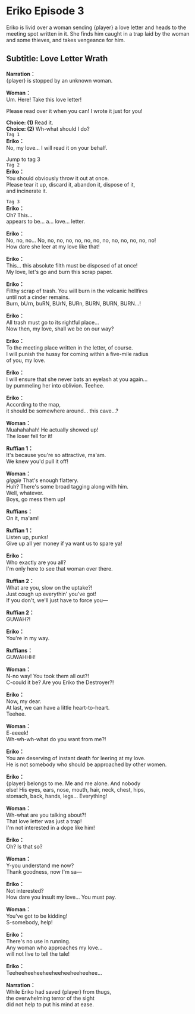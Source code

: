 # Eriko Episode 3
Eriko is livid over a woman sending {player} a love letter and heads to the meeting spot written in it. She finds him caught in a trap laid by the woman and some thieves, and takes vengeance for him.
  
## Subtitle: Love Letter Wrath
  
**Narration：**  
{player} is stopped by an unknown woman.  
  
**Woman：**  
Um. Here! Take this love letter!  
  
Please read over it when you can! I wrote it just for you!  
  
**Choice: (1)**  Read it.  
**Choice: (2)**  Wh-what should I do?  
`Tag 1`  
**Eriko：**  
No, my love... I will read it on your behalf.  
  
Jump to tag 3  
`Tag 2`  
**Eriko：**  
You should obviously throw it out at once.  
Please tear it up, discard it, abandon it, dispose of it,  
and incinerate it.  
  
`Tag 3`  
**Eriko：**  
Oh? This...  
appears to be... a... love... letter.  
  
**Eriko：**  
No, no, no... No, no, no, no, no, no, no, no, no, no, no, no, no!  
How dare she leer at my love like that!  
  
**Eriko：**  
This... this absolute filth must be disposed of at once!  
My love, let's go and burn this scrap paper.  
  
**Eriko：**  
Filthy scrap of trash. You will burn in the volcanic hellfires  
until not a cinder remains.  
Burn, bUrn, buRN, BUrN, BURn, BURN, BURN, BURN...!  
  
**Eriko：**  
All trash must go to its rightful place...  
Now then, my love, shall we be on our way?  
  
**Eriko：**  
To the meeting place written in the letter, of course.  
I will punish the hussy for coming within a five-mile radius  
of you, my love.  
  
**Eriko：**  
I will ensure that she never bats an eyelash at you again...  
by pummeling her into oblivion. Teehee.  
  
**Eriko：**  
According to the map,  
it should be somewhere around... this cave...?  
  
**Woman：**  
Muahahahah! He actually showed up!  
The loser fell for it!  
  
**Ruffian 1：**  
It's because you're so attractive, ma'am.  
We knew you'd pull it off!  
  
**Woman：**  
*giggle* That's enough flattery.  
Huh? There's some broad tagging along with him.  
Well, whatever.  
Boys, go mess them up!  
  
**Ruffians：**  
On it, ma'am!  
  
**Ruffian 1：**  
Listen up, punks!  
Give up all yer money if ya want us to spare ya!  
  
**Eriko：**  
Who exactly are you all?  
I'm only here to see that woman over there.  
  
**Ruffian 2：**  
What are you, slow on the uptake?!  
Just cough up everythin' you've got!  
If you don't, we'll just have to force you—  
  
**Ruffian 2：**  
GUWAH?!  
  
**Eriko：**  
You're in my way.  
  
**Ruffians：**  
GUWAHHH!  
  
**Woman：**  
N-no way! You took them all out?!  
C-could it be? Are you Eriko the Destroyer?!  
  
**Eriko：**  
Now, my dear.  
At last, we can have a little heart-to-heart.  
Teehee.  
  
**Woman：**  
E-eeeek!  
Wh-wh-wh-what do you want from me?!  
  
**Eriko：**  
You are deserving of instant death for leering at my love.  
He is not somebody who should be approached by other women.  
  
**Eriko：**  
{player} belongs to me. Me and me alone. And nobody  
else! His eyes, ears, nose, mouth, hair, neck, chest, hips,  
stomach, back, hands, legs... Everything!  
  
**Woman：**  
Wh-what are you talking about?!  
That love letter was just a trap!  
I'm not interested in a dope like him!  
  
**Eriko：**  
Oh? Is that so?  
  
**Woman：**  
Y-you understand me now?  
Thank goodness, now I'm sa—  
  
**Eriko：**  
Not interested?  
How dare you insult my love... You must pay.  
  
**Woman：**  
You've got to be kidding!  
S-somebody, help!  
  
**Eriko：**  
There's no use in running.  
Any woman who approaches my love...  
will not live to tell the tale!  
  
**Eriko：**  
Teeheeheeheeheeheeheeheeheehee...  
  
**Narration：**  
While Eriko had saved {player} from thugs,  
the overwhelming terror of the sight  
did not help to put his mind at ease.  
